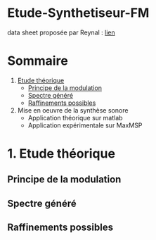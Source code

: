 # Etude-Synthetiseur-FM
data sheet proposée par Reynal : [lien](datasheets/projet_Article_Chowning_Synthese_FM.pdf)

# Sommaire
1.  [Etude théorique](#-Etude-théorique)
    - [Principe de la modulation](#-Principe-de-la-modulation)
    - [Spectre généré]()
    - [Raffinements possibles](#-raffienements-possibles)
2.  Mise en oeuvre de la synthèse sonore
    - Application théorique sur matlab
    - Application expérimentale sur MaxMSP 

# 1. Etude théorique

## Principe de la modulation
## Spectre généré
## Raffinements possibles
